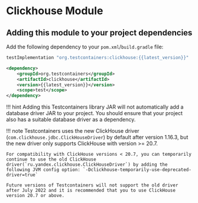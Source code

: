 # Clickhouse Module

## Adding this module to your project dependencies

Add the following dependency to your `pom.xml`/`build.gradle` file:

```groovy tab='Gradle'
testImplementation "org.testcontainers:clickhouse:{{latest_version}}"
```

```xml tab='Maven'
<dependency>
    <groupId>org.testcontainers</groupId>
    <artifactId>clickhouse</artifactId>
    <version>{{latest_version}}</version>
    <scope>test</scope>
</dependency>
```

!!! hint
    Adding this Testcontainers library JAR will not automatically add a database driver JAR to your project. You should ensure that your project also has a suitable database driver as a dependency.

!!! note
    Testcontainers uses the new ClickHouse driver (`com.clickhouse.jdbc.ClickHouseDriver`) by default after version 1.16.3, but the new driver only supports ClickHouse with version >= 20.7.
    
    For compatibility with ClickHouse versions < 20.7, you can temporarily continue to use the old ClickHouse driver(`ru.yandex.clickhouse.ClickHouseDriver`) by adding the following JVM config option: `-Dclickhouse-temporarily-use-deprecated-driver=true`
    
    Future versions of Testcontainers will not support the old driver after July 2022 and it is recommended that you to use ClickHouse version 20.7 or above.

